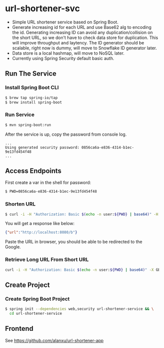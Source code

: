 # url-shortener-svc

* Simple URL shortener service based on Spring Boot. 
* Generate increasing
id for each URL and use Base62 alg to encoding the id. Generating
increasing ID can avoid any duplication/collision on the short URL, so
we don't have to check data store for duplication. This will improve
throughput and laytency. The ID generator should be scalable, right now
  is dummy, will move to Snowflake ID generator later.
* Data store is a local hashmap, will move to NoSQL later.
* Currently using Spring Security default basic auth.

## Run The Service
### Install Spring Boot CLI
```bash
$ brew tap spring-io/tap
$ brew install spring-boot
```
### Run Service
```bash
$ mvn spring-boot:run
```
After the service is up, copy the password from console log.
```
...
Using generated security password: 0856ca6a-e836-4314-b1ec-9e13fd454f48
...
```

## Access Endpoints
First create a var in the shell for password:
```bash
$ PWD=0856ca6a-e836-4314-b1ec-9e13fd454f48
```

### Shorten URL
```bash
$ curl -i -H "Authorization: Basic $(echo -n user:${PWD} | base64)" -H "Content-Type: application/json" -d '{"url":"https://google.ca"}' -X POST http://localhost:8080/shorten
```
You will get a response like below:
```json
{"url":"http://localhost:8080/b"}
```
Paste the URL in browser, you should be able to be redirected to the Google.

### Retrieve Long URL From Short URL
```bash
curl -i -H "Authorization: Basic $(echo -n user:${PWD} | base64)" -X GET http://localhost:8080/retrieve?shortenedUrl=http://localhost:8080/b
```

## Create Project
### Create Spring Boot Project
```bash
$ spring init --dependencies web,security url-shortener-service && \
  cd url-shortener-service
```

## Frontend

See https://github.com/alanxu/url-shortener-app
